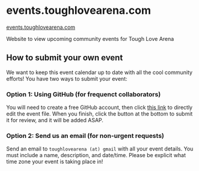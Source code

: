 # events.toughlovearena.com

[events.toughlovearena.com](https://events.toughlovearena.com/)

Website to view upcoming community events for Tough Love Arena

## How to submit your own event

We want to keep this event calendar up to date with all the cool community efforts! You have two ways to submit your event:

### Option 1: Using GitHub (for frequenct collaborators)

You will need to create a free GitHub account, then click [this link](https://github.com/toughlovearena/events.toughlovearena.com/edit/main/public/events.yaml) to directly edit the event file. When you finish, click the button at the bottom to submit it for review, and it will be added ASAP.

### Option 2: Send us an email (for non-urgent requests)

Send an email to `toughlovearena (at) gmail` with all your event details. You must include a name, description, and date/time. Please be explicit what time zone your event is taking place in!
